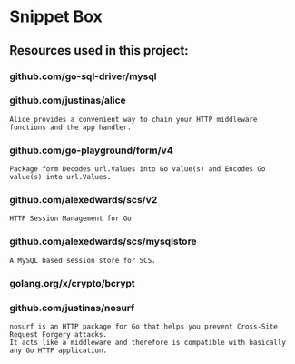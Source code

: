 # Snippet Box

## Resources used in this project:
### github.com/go-sql-driver/mysql
### github.com/justinas/alice
    Alice provides a convenient way to chain your HTTP middleware functions and the app handler.
### github.com/go-playground/form/v4
    Package form Decodes url.Values into Go value(s) and Encodes Go value(s) into url.Values.
### github.com/alexedwards/scs/v2
    HTTP Session Management for Go
### github.com/alexedwards/scs/mysqlstore
    A MySQL based session store for SCS.
### golang.org/x/crypto/bcrypt
### github.com/justinas/nosurf
    nosurf is an HTTP package for Go that helps you prevent Cross-Site Request Forgery attacks. 
    It acts like a middleware and therefore is compatible with basically any Go HTTP application.